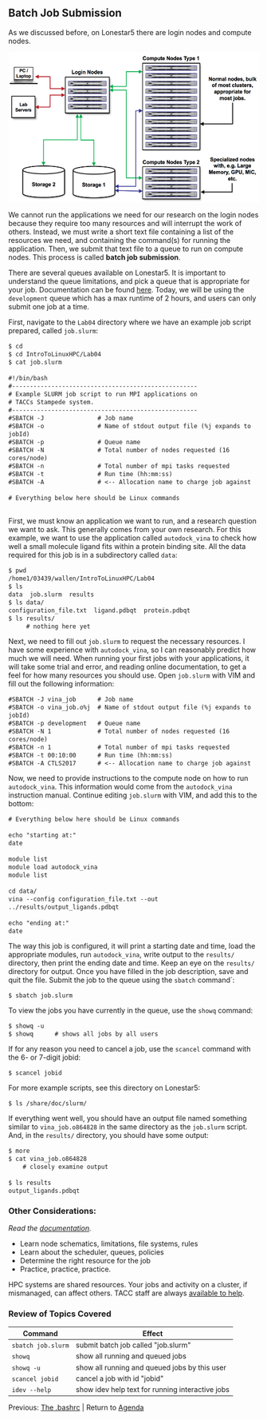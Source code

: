 ## Batch Job Submission

As we discussed before, on Lonestar5 there are login nodes and compute nodes.

<center><img src="../resources/hpc_schematic.png" style="height:300px;"></center>

We cannot run the applications we need for our research on the login nodes because they require too many resources and will interrupt the work of others. Instead, we must write a short text file containing a list of the resources we need, and containing the command(s) for running the application. Then, we submit that text file to a queue to run on compute nodes. This process is called **batch job submission**.

There are several queues available on Lonestar5. It is important to understand the queue limitations, and pick a queue that is appropriate for your job. Documentation can be found [here](https://portal.tacc.utexas.edu/user-guides/lonestar5#production-queues). Today, we will be using the `development` queue which has a max runtime of 2 hours, and users can only submit one job at a time.


First, navigate to the `Lab04` directory where we have an example job script prepared, called `job.slurm`:
```
$ cd
$ cd IntroToLinuxHPC/Lab04
$ cat job.slurm
 
#!/bin/bash
#----------------------------------------------------
# Example SLURM job script to run MPI applications on
# TACCs Stampede system.
#----------------------------------------------------
#SBATCH -J               # Job name
#SBATCH -o               # Name of stdout output file (%j expands to jobId)
#SBATCH -p               # Queue name
#SBATCH -N               # Total number of nodes requested (16 cores/node)
#SBATCH -n               # Total number of mpi tasks requested
#SBATCH -t               # Run time (hh:mm:ss)
#SBATCH -A               # <-- Allocation name to charge job against
 
# Everything below here should be Linux commands
 
```

First, we must know an application we want to run, and a research question we want to ask. This generally comes from your own research. For this example, we want to use the application called `autodock_vina` to check how well a small molecule ligand fits within a protein binding site. All the data required for this job is in a subdirectory called `data`:
```
$ pwd
/home1/03439/wallen/IntroToLinuxHPC/Lab04
$ ls
data  job.slurm  results
$ ls data/
configuration_file.txt  ligand.pdbqt  protein.pdbqt
$ ls results/
     # nothing here yet
```

Next, we need to fill out `job.slurm` to request the necessary resources. I have some experience with `autodock_vina`, so I can reasonably predict how much we will need. When running your first jobs with your applications, it will take some trial and error, and reading online documentation, to get a feel for how many resources you should use. Open `job.slurm` with VIM and fill out the following information:
```
#SBATCH -J vina_job      # Job name
#SBATCH -o vina_job.o%j  # Name of stdout output file (%j expands to jobId)
#SBATCH -p development   # Queue name
#SBATCH -N 1             # Total number of nodes requested (16 cores/node)
#SBATCH -n 1             # Total number of mpi tasks requested
#SBATCH -t 00:10:00      # Run time (hh:mm:ss)
#SBATCH -A CTLS2017      # <-- Allocation name to charge job against
```

Now, we need to provide instructions to the compute node on how to run `autodock_vina`. This information would come from the `autodock_vina` instruction manual. Continue editing `job.slurm` with VIM, and add this to the bottom:
```
# Everything below here should be Linux commands
 
echo "starting at:"
date
 
module list
module load autodock_vina
module list
 
cd data/
vina --config configuration_file.txt --out ../results/output_ligands.pdbqt
 
echo "ending at:"
date
```

The way this job is configured, it will print a starting date and time, load the appropriate modules, run `autodock_vina`, write output to the `results/` directory, then print the ending date and time. Keep an eye on the `results/` directory for output. Once you have filled in the job description, save and quit the file. Submit the job to the queue using the `sbatch` command`:
```
$ sbatch job.slurm
```

To view the jobs you have currently in the queue, use the `showq` command:
```
$ showq -u
$ showq      # shows all jobs by all users
```

If for any reason you need to cancel a job, use the `scancel` command with the 6- or 7-digit jobid:
```
$ scancel jobid
```

For more example scripts, see this directory on Lonestar5:
```
$ ls /share/doc/slurm/
```

If everything went well, you should have an output file named something similar to `vina_job.o864828` in the same directory as the `job.slurm` script. And, in the `results/` directory, you should have some output:
```
$ more
$ cat vina_job.o864828
    # closely examine output
 
$ ls results
output_ligands.pdbqt
```



### Other Considerations:

*Read the [documentation](https://portal.tacc.utexas.edu/user-guides).*

 * Learn node schematics, limitations, file systems, rules
 * Learn about the scheduler, queues, policies
 * Determine the right resource for the job
 * Practice, practice, practice.

HPC systems are shared resources. Your jobs and activity on a cluster, if mismanaged, can affect others. TACC staff are always [available to help](https://portal.tacc.utexas.edu/tacc-consulting).



### Review of Topics Covered

| Command             | Effect     |
|---------------------|------------|
| `sbatch job.slurm`  | submit batch job called "job.slurm" |
| `showq`             | show all running and queued jobs |
| `showq -u`          | show all running and queued jobs by this user |
| `scancel jobid`     | cancel a job with id "jobid" |
| `idev --help`       | show idev help text for running interactive jobs |



Previous: [The .bashrc](intro_to_hpc_04.md) | Return to [Agenda](../index.md)
